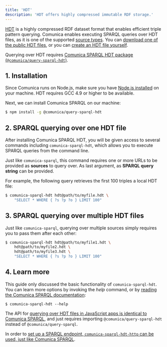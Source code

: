 ```yaml
---
title: 'HDT'
description: 'HDT offers highly compressed immutable RDF storage.'
---
```


[HDT](http://www.rdfhdt.org/) is a highly compressed RDF dataset format that enables efficient triple pattern querying.
Comunica enables executing SPARQL queries over HDT files,
as it is one of the supported [source types](/docs/query/advanced/source_types/).
You can [download one of the public HDT files](https://www.rdfhdt.org/datasets/),
or you can [create an HDT file yourself](https://github.com/rdfhdt/hdt-docker).

Querying over HDT requires [Comunica SPARQL HDT package (`@comunica/query-sparql-hdt`)](https://github.com/comunica/comunica-feature-hdt/tree/master/engines/query-sparql-hdt#readme).

## 1. Installation

Since Comunica runs on Node.js, make sure you have [Node.js installed](https://nodejs.org/en/) on your machine.
HDT requires GCC 4.9 or higher to be available.

Next, we can install Comunica SPARQL on our machine:
```bash
$ npm install -g @comunica/query-sparql-hdt
```

## 2. SPARQL querying over one HDT file

After installing Comunica SPARQL HDT, you will be given access to several commands including `comunica-sparql-hdt`,
which allows you to execute SPARQL queries from the command line.

Just like `comunica-sparql`,
this command requires one or more URLs to be provided as **sources** to query over.
As last argument, as **SPARQL query string** can be provided.

For example, the following query retrieves the first 100 triples a local HDT file:
```bash
$ comunica-sparql-hdt hdt@path/to/myfile.hdt \
    "SELECT * WHERE { ?s ?p ?o } LIMIT 100"
```

## 3. SPARQL querying over multiple HDT files

Just like `comunica-sparql`, querying over multiple sources simply requires you to pass them after each other:
```bash
$ comunica-sparql-hdt hdt@path/to/myfile1.hdt \
    hdt@path/to/myfile2.hdt \
    hdt@path/to/myfile3.hdt \
    "SELECT * WHERE { ?s ?p ?o } LIMIT 100"
```

## 4. Learn more

This guide only discussed the basic functionality of `comunica-sparql-hdt`.
You can learn more options by invoking the _help_ command, or by [reading the Comunica SPARQL documentation](/docs/query/getting_started/query_cli/):
```text
$ comunica-sparql-hdt --help
```

The API for [querying over HDT files in JavaScript apps is identical to Comunica SPARQL](/docs/query/getting_started/query_app/),
and just requires importing `@comunica/query-sparql-hdt` instead of `@comunica/query-sparql`.

In order to [set up a SPARQL endpoint, `comunica-sparql-hdt-http` can be used, just like Comunica SPARQL](/docs/query/getting_started/setup_endpoint/).
